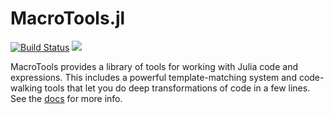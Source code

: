 # MacroTools.jl

[![Build Status](https://travis-ci.org/MikeInnes/MacroTools.jl.svg?branch=master)](https://travis-ci.org/MikeInnes/MacroTools.jl)
[![](https://img.shields.io/badge/docs-stable-blue.svg)](https://mikeinnes.github.io/MacroTools.jl/stable)

MacroTools provides a library of tools for working with Julia code and expressions. This includes a powerful template-matching system and code-walking tools that let you do deep transformations of code in a few lines. See the [docs](http://mikeinnes.github.io/MacroTools.jl/) for more info.
